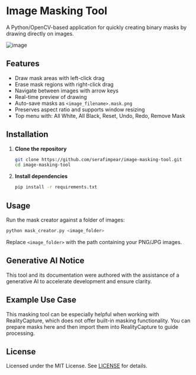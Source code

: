 
# Image Masking Tool

A Python/OpenCV-based application for quickly creating binary masks by drawing directly on images.

![image](https://github.com/user-attachments/assets/144a241d-8784-41a8-bcb9-029fd5978a55)


## Features

* Draw mask areas with left-click drag
* Erase mask regions with right-click drag
* Navigate between images with arrow keys
* Real-time preview of drawing
* Auto-save masks as `<image_filename>.mask.png`
* Preserves aspect ratio and supports window resizing
* Top menu with: All White, All Black, Reset, Undo, Redo, Remove Mask

## Installation

1. **Clone the repository**
   ```bash
   git clone https://github.com/serafimpear/image-masking-tool.git
   cd image-masking-tool
   ```
2. **Install dependencies**
   ```bash
   pip install -r requirements.txt
   ```

## Usage

Run the mask creator against a folder of images:

```bash
python mask_creator.py <image_folder>
```

Replace `<image_folder>` with the path containing your PNG/JPG images.

## Generative AI Notice

This tool and its documentation were authored with the assistance of a generative AI to accelerate development and ensure clarity.

## Example Use Case

This masking tool can be especially helpful when working with RealityCapture, which does not offer built-in masking functionality. You can prepare masks here and then import them into RealityCapture to guide processing.

## License

Licensed under the MIT License. See [LICENSE](LICENSE) for details.
